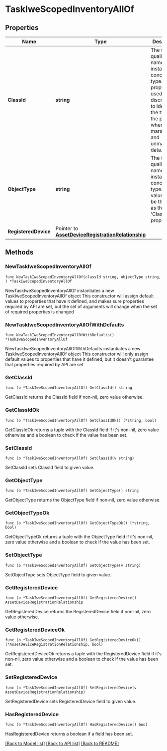 # TaskIweScopedInventoryAllOf

## Properties

Name | Type | Description | Notes
------------ | ------------- | ------------- | -------------
**ClassId** | **string** | The fully-qualified name of the instantiated, concrete type. This property is used as a discriminator to identify the type of the payload when marshaling and unmarshaling data. | [default to "task.IweScopedInventory"]
**ObjectType** | **string** | The fully-qualified name of the instantiated, concrete type. The value should be the same as the &#39;ClassId&#39; property. | [default to "task.IweScopedInventory"]
**RegisteredDevice** | Pointer to [**AssetDeviceRegistrationRelationship**](AssetDeviceRegistrationRelationship.md) |  | [optional] 

## Methods

### NewTaskIweScopedInventoryAllOf

`func NewTaskIweScopedInventoryAllOf(classId string, objectType string, ) *TaskIweScopedInventoryAllOf`

NewTaskIweScopedInventoryAllOf instantiates a new TaskIweScopedInventoryAllOf object
This constructor will assign default values to properties that have it defined,
and makes sure properties required by API are set, but the set of arguments
will change when the set of required properties is changed

### NewTaskIweScopedInventoryAllOfWithDefaults

`func NewTaskIweScopedInventoryAllOfWithDefaults() *TaskIweScopedInventoryAllOf`

NewTaskIweScopedInventoryAllOfWithDefaults instantiates a new TaskIweScopedInventoryAllOf object
This constructor will only assign default values to properties that have it defined,
but it doesn't guarantee that properties required by API are set

### GetClassId

`func (o *TaskIweScopedInventoryAllOf) GetClassId() string`

GetClassId returns the ClassId field if non-nil, zero value otherwise.

### GetClassIdOk

`func (o *TaskIweScopedInventoryAllOf) GetClassIdOk() (*string, bool)`

GetClassIdOk returns a tuple with the ClassId field if it's non-nil, zero value otherwise
and a boolean to check if the value has been set.

### SetClassId

`func (o *TaskIweScopedInventoryAllOf) SetClassId(v string)`

SetClassId sets ClassId field to given value.


### GetObjectType

`func (o *TaskIweScopedInventoryAllOf) GetObjectType() string`

GetObjectType returns the ObjectType field if non-nil, zero value otherwise.

### GetObjectTypeOk

`func (o *TaskIweScopedInventoryAllOf) GetObjectTypeOk() (*string, bool)`

GetObjectTypeOk returns a tuple with the ObjectType field if it's non-nil, zero value otherwise
and a boolean to check if the value has been set.

### SetObjectType

`func (o *TaskIweScopedInventoryAllOf) SetObjectType(v string)`

SetObjectType sets ObjectType field to given value.


### GetRegisteredDevice

`func (o *TaskIweScopedInventoryAllOf) GetRegisteredDevice() AssetDeviceRegistrationRelationship`

GetRegisteredDevice returns the RegisteredDevice field if non-nil, zero value otherwise.

### GetRegisteredDeviceOk

`func (o *TaskIweScopedInventoryAllOf) GetRegisteredDeviceOk() (*AssetDeviceRegistrationRelationship, bool)`

GetRegisteredDeviceOk returns a tuple with the RegisteredDevice field if it's non-nil, zero value otherwise
and a boolean to check if the value has been set.

### SetRegisteredDevice

`func (o *TaskIweScopedInventoryAllOf) SetRegisteredDevice(v AssetDeviceRegistrationRelationship)`

SetRegisteredDevice sets RegisteredDevice field to given value.

### HasRegisteredDevice

`func (o *TaskIweScopedInventoryAllOf) HasRegisteredDevice() bool`

HasRegisteredDevice returns a boolean if a field has been set.


[[Back to Model list]](../README.md#documentation-for-models) [[Back to API list]](../README.md#documentation-for-api-endpoints) [[Back to README]](../README.md)


